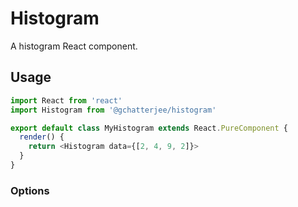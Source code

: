 # Histogram

A histogram React component.

## Usage

```javascript
import React from 'react'
import Histogram from '@gchatterjee/histogram'

export default class MyHistogram extends React.PureComponent {
  render() {
    return <Histogram data={[2, 4, 9, 2]}>
  }
}
```

### Options
